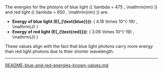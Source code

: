 The energies for the photons of blue light (\( \lambda = 475 \, \mathrm{nm} \)) and red light (\( \lambda = 650 \, \mathrm{nm} \)) are:

- **Energy of blue light (E\(_{\text{blue}}\))**: \( 4.18 \times 10^{-19} \, \mathrm{J} \)
- **Energy of red light (E\(_{\text{red}}\))**: \( 3.06 \times 10^{-19} \, \mathrm{J} \)

These values align with the fact that blue light photons carry more energy than red light photons due to their shorter wavelength.


---

[README-blue-and-red-energies-known-values.md](https://t2m.io/h7zenD0)
